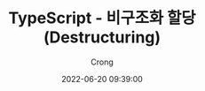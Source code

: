 ---
emoji: 🎐
title: TypeScript - 비구조화 할당(Destructuring)
date: '2022-06-20 09:39:00'
author: Crong
tags: TypeScript Destructuring
categories: TypeScript Javascript
---